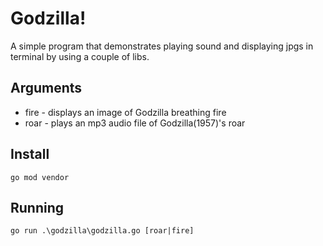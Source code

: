 # Godzilla!
A simple program that demonstrates playing sound and displaying jpgs in terminal by using a couple of libs.
## Arguments
* fire - displays an image of Godzilla breathing fire
* roar - plays an mp3 audio file of Godzilla(1957)'s roar

## Install
```
go mod vendor
```
## Running
```
go run .\godzilla\godzilla.go [roar|fire]
```